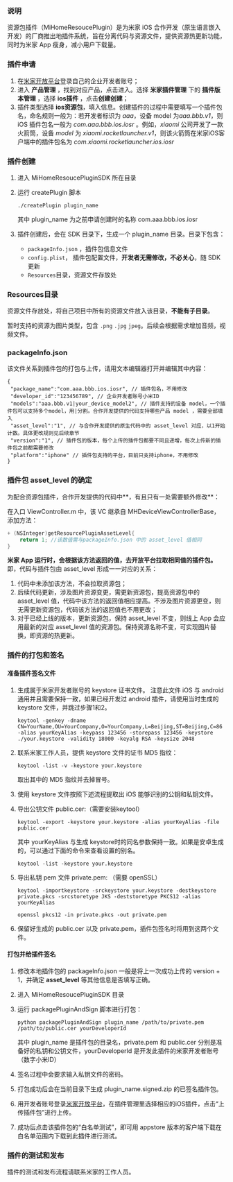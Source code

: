 ### 说明

资源包插件（MiHomeResoucePlugin）是为米家 iOS 合作开发（原生语言嵌入开发）的厂商推出地插件系统，旨在分离代码与资源文件，提供资源热更新功能，同时为米家 App 瘦身，减小用户下载量。

### 插件申请

1. 在[米家开放平台](https://open.home.mi.com)登录自己的企业开发者账号； 
2. 进入 **产品管理** ，找到对应产品，点击进入。选择 **米家插件管理** 下的 **插件版本管理** ，选择 **ios插件** ，点击**创建创建**；
3. 插件类型选择 **ios资源包**，填入信息。创建插件的过程中需要填写一个插件包名，命名规则一般为：若开发者标识为 *aaa*，设备 model 为*aaa.bbb.v1*，则 iOS 插件包名一般为 *com.aaa.bbb.ios.iosr* 。例如，*xiaomi* 公司开发了一款火箭筒，设备 *model* 为 *xiaomi.rocketlauncher.v1*，则该火箭筒在米家iOS客户端中的插件包名为 *com.xiaomi.rocketlauncher.ios.iosr*

### 插件创建

1. 进入 MiHomeResoucePluginSDK 所在目录

2. 运行 createPlugin 脚本

   ```shell
   ./createPlugin plugin_name
   ```

   其中 plugin_name 为之前申请创建时的名称 com.aaa.bbb.ios.iosr

3. 插件创建后，会在 SDK 目录下，生成一个  plugin_name 目录。目录下包含：

   - `packageInfo.json` ，插件包信息文件
   - `config.plist`， 插件包配置文件，**开发者无需修改，不必关心**，随 SDK 更新
   - `Resources`目录，资源文件存放处

### Resources目录

资源文件存放处，将自己项目中所有的资源文件放入该目录，**不能有子目录**。

暂时支持的资源为图片类型，包含 `.png` `.jpg` `jpeg`。后续会根据需求增加音频，视频文件。

### packageInfo.json

该文件关系到插件包的打包与上传，请用文本编辑器打开并编辑其中内容：

```
{
 "package_name":"com.aaa.bbb.ios.iosr", // 插件包名，不用修改
 "developer_id":"123456789", // 企业开发者账号小米ID
 "models":"aaa.bbb.v1|your_device_model2", // 插件支持的设备 model，一个插件包可以支持多个model，用|分割。合作开发提供的代码支持哪些产品 model ，需要全部填入
 "asset_level":"1", // 与合作开发提供的原生代码中的 asset_level 对应，以1开始计数。具体更改规则见后续章节
 "version":"1", // 插件包的版本，每个上传的插件包都要不同且递增，每次上传新的插件包之前都需要修改
 "platform":"iphone" // 插件包支持的平台，目前只支持iphone，不用修改
}
```

### 插件包 asset_level 的确定

为配合资源包插件，合作开发提供的代码中**，有且只有一处需要额外修改**：

在入口 ViewController.m 中，该 VC 继承自 MHDeviceViewControllerBase，添加方法：

```objective-c
+ (NSInteger)getResourcePluginAssetLevel{
    return 1; //该数值需与packageInfo.json 中的 asset_level 值相同
}
```

**米家 App 运行时，会根据该方法返回的值，去开放平台拉取相同值的插件包。** 即，代码与插件包由 asset_level 形成一一对应的关系：

1. 代码中未添加该方法，不会拉取资源包；
2. 后续代码更新，涉及图片资源变更，需更新资源包，提高资源包中的 asset_level 值，代码中该方法的返回值相应提高。不涉及图片资源更变，则无需更新资源包，代码该方法的返回值也不用更改；
3. 对于已经上线的版本，更新资源包，保持 asset_level 不变，则线上 App 会应用最新的对应 asset_level 值的资源包。保持资源名称不变，可实现图片替换，即资源的热更新。

### 插件的打包和签名

#### 准备插件签名文件

1. 生成属于米家开发者账号的 keystore 证书文件。 注意此文件 iOS 与 android 通用并且需要保持一致，如果已经开发过 android 插件，请使用当时生成的 keystore 文件，并跳过步骤1和2。

   ```shell
   keytool -genkey -dname CN=YourName,OU=YourCompany,O=YourCompany,L=Beijing,ST=Beijing,C=86 -alias yourKeyAlias -keypass 123456 -storepass 123456 -keystore ./your.keystore -validity 18000 -keyalg RSA -keysize 2048
   ```

2. 联系米家工作人员，提供 keystore 文件的证书 MD5 指纹：

   ```shell
   keytool -list -v -keystore your.keystore
   ```

   取出其中的 MD5 指纹并去掉冒号。

3. 使用 keystore 文件按照下述流程提取出 iOS 能够识别的公钥和私钥文件。

4. 导出公钥文件 public.cer:（需要安装keytool）

   ```shell
   keytool -export -keystore your.keystore -alias yourKeyAlias -file public.cer
   ```

   其中 yourKeyAlias 与生成 keystore时的同名参数保持一致。如果是安卓生成的，可以通过下面的命令来查看设置的别名。

   ```shell
   keytool -list -keystore your.keystore
   ```

5. 导出私钥 pem 文件 private.pem: （需要 openSSL）

   ```shell
   keytool -importkeystore -srckeystore your.keystore -destkeystore private.pkcs -srcstoretype JKS -deststoretype PKCS12 -alias yourKeyAlias

   openssl pkcs12 -in private.pkcs -out private.pem
   ```

6. 保留好生成的 public.cer 以及 private.pem，插件包签名时将用到这两个文件。

#### 打包并给插件签名

1. 修改本地插件包的 packageInfo.json 一般是将上一次成功上传的 version + 1，并确定 **asset_level** 等其他信息是否填写正确。

2. 进入 MiHomeResoucePluginSDK 目录

3. 运行 packagePluginAndSign 脚本进行打包：

   ```shell
   python packagePluginAndSign plugin_name /path/to/private.pem /path/to/public.cer yourDeveloperId
   ```

   其中 plugin_name 是插件包的目录名，private.pem 和 public.cer 分别是准备好的私钥和公钥文件，yourDeveloperId 是开发此插件的米家开发者账号（数字小米ID）

4. 签名过程中会要求输入私钥文件的密码。

5. 打包成功后会在当前目录下生成 plugin_name.signed.zip 的已签名插件包。

6. 用开发者账号登录[米家开放平台](https://open.home.mi.com/)，在插件管理里选择相应的iOS插件，点击“上传插件包”进行上传。

7. 成功后点击该插件包的“白名单测试”，即可用 appstore 版本的客户端下载在白名单范围内下载到此插件进行测试。

### 插件的测试和发布

插件的测试和发布流程请联系米家的工作人员。
